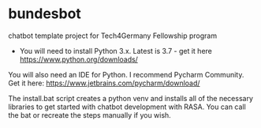 # bundesbot
chatbot template project for Tech4Germany Fellowship program
- You will need to install Python 3.x. Latest is 3.7 - get it here
https://www.python.org/downloads/

You will also need an IDE for Python. I recommend Pycharm Community. Get it here:
https://www.jetbrains.com/pycharm/download/

The install.bat script creates a python venv and installs all of the necessary libraries to get started with chatbot development with RASA. 
You can call the bat or recreate the steps manually if you wish. 

